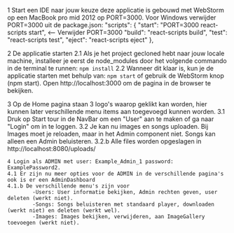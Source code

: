 1 Start een IDE naar jouw keuze deze applicatie is gebouwd met WebStorm op een MacBook pro mid 2012 op PORT=3000.
  Voor Windows verwijder PORT=3000 uit de package.json:
    "scripts": {
    "start": "PORT=3000 react-scripts start", <-- Verwijder PORT=3000
    "build": "react-scripts build",
    "test": "react-scripts test",
    "eject": "react-scripts eject"
    },

   2 De applicatie starten
   2.1 Als je het project gecloned hebt naar jouw locale machine, installeer je eerst de node_modules door het volgende commando in de terminal te runnen:
        `npm install`
   2.2 Wanneer dit klaar is, kun je de applicatie starten met behulp van:
        `npm start`
        of gebruik de WebStorm knop (npm start). Open http://localhost:3000 om de pagina in de browser te bekijken. 

3 Op de Home pagina staan 3 logo's waarop geklikt kan worden, hier kunnen later verschillende menu items aan toegevoegd kunnen  worden.
3.1 Druk op Start tour in de NavBar om een "User" aan te maken of ga naar "Login" om in te loggen.
3.2 Je kan nu images en songs uploaden. Bij Images moet je reloaden, maar in het Admin component niet. Songs kan alleen een Admin beluisteren.
3.2.b Alle files worden opgeslagen in http://localhost:8080/uploads/

    4 Login als ADMIN met user: Example_Admin_1 password: ExamplePassword2.
    4.1 Er zijn nu meer opties voor de ADMIN in de verschillende pagina's ook is er een AdminDashboard
    4.1.b De verschillende menu's zijn voor 
            -Users: User informatie bekijken, Admin rechten geven, user deleten (werkt niet).
            -Songs: Songs beluisteren met standaard player, downloaden (werkt niet) en deleten (werkt wel).
            -Images: Images bekijken, verwijderen, aan ImageGallery toevoegen (werkt niet).